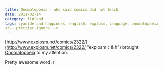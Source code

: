 ```yaml
---
title: Onomatopoeia - who said comics did not teach
date: 2011-02-14
category: finland
tags: cyanide and happiness, english, explosm, language, onomatopoeia
<!-- prettier-ignore -->
---
```


[http://www.explosm.net/comics/2322/](http://www.explosm.net/comics/2322/ "explosm c & h") brought [Onomatopoeia](http://en.wikipedia.org/wiki/Onomatopoeia "wiki onomatopoeia") to my attention.

Pretty awesome word :)
